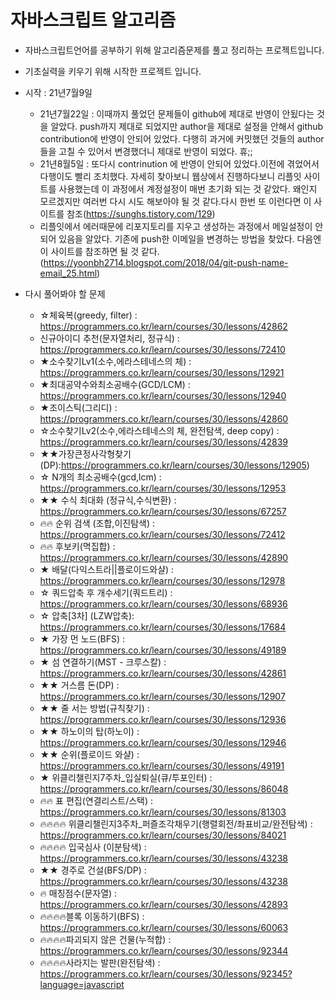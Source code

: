 # 자바스크립트 알고리즘
- 자바스크립트언어를 공부하기 위해 알고리즘문제를 풀고 정리하는 프로젝트입니다.
- 기초실력을 키우기 위해 시작한 프로젝트 입니다.

- 시작 : 21년7월9일
  - 21년7월22일 : 이때까지 풀었던 문제들이 github에 제대로 반영이 안됬다는 것을 알았다. push까지 제대로 되었지만 author을 제대로 설정을 안해서 github contribution에 반영이 안되어 있었다. 다행히 과거에 커밋했던 것들의 author들을 고칠 수 있어서 변경했더니 제대로 반영이 되었다. 휴;;
  - 21년8월5일 : 또다시 contrinution 에 반영이 안되어 있었다.이전에 겪었어서 다행이도 빨리 조치했다. 
  자세히 찾아보니 웹상에서 진행하다보니 리플잇 사이트를 사용했는데 이 과정에서 계정설정이 매번 초기화 되는 것 같았다. 왜인지 모르겠지만 여러번 다시 시도 해보아야 될 것 같다.다시 한번 또 이런다면 이 사이트를 참조(https://sunghs.tistory.com/129)
  - 리플잇에서 에러때문에 리포지토리를 지우고 생성하는 과정에서 메일설정이 안되어 있음을 알았다. 기존에 push한 이메일을 변경하는 방법을 찾았다. 다음엔 이 사이트를 참조하면 될 것 같다.(https://yoonbh2714.blogspot.com/2018/04/git-push-name-email_25.html)

- 다시 풀어봐야 할 문제
  - ☆체육복(greedy, filter) : https://programmers.co.kr/learn/courses/30/lessons/42862
  - 신규아이디 추천(문자열처리, 정규식) : https://programmers.co.kr/learn/courses/30/lessons/72410
  - ★소수찾기Lv1(소수,에라스테네스의 체) : https://programmers.co.kr/learn/courses/30/lessons/12921
  - ★최대공약수와최소공배수(GCD/LCM) : https://programmers.co.kr/learn/courses/30/lessons/12940
  - ★조이스틱(그리디) : https://programmers.co.kr/learn/courses/30/lessons/42860
  - ☆소수찾기Lv2(소수,에라스테네스의 체, 완전탐색, deep copy) : https://programmers.co.kr/learn/courses/30/lessons/42839
  - ★★가장큰정사각형찾기(DP):https://programmers.co.kr/learn/courses/30/lessons/12905)
  - ☆ N개의 최소공배수(gcd,lcm) : https://programmers.co.kr/learn/courses/30/lessons/12953
  - ★★ 수식 최대화 (정규식,수식변환) : https://programmers.co.kr/learn/courses/30/lessons/67257
  - 🔥🔥 순위 검색 (조합,이진탐색) : https://programmers.co.kr/learn/courses/30/lessons/72412
  - 🔥🔥 후보키(멱집합) : https://programmers.co.kr/learn/courses/30/lessons/42890
  - ★ 배달(다익스트라||플로이드와샬) : https://programmers.co.kr/learn/courses/30/lessons/12978
  - ☆ 쿼드압축 후 개수세기(쿼드트리) : https://programmers.co.kr/learn/courses/30/lessons/68936
  - ☆ 압축[3차] (LZW압축): https://programmers.co.kr/learn/courses/30/lessons/17684
  - ★ 가장 먼 노드(BFS) : https://programmers.co.kr/learn/courses/30/lessons/49189
  - ★ 섬 연결하기(MST - 크루스칼) : https://programmers.co.kr/learn/courses/30/lessons/42861
  - ★★ 거스름 돈(DP) : https://programmers.co.kr/learn/courses/30/lessons/12907
  - ★★ 줄 서는 방법(규칙찾기) : https://programmers.co.kr/learn/courses/30/lessons/12936
  - ★★ 하노이의 탑(하노이) : https://programmers.co.kr/learn/courses/30/lessons/12946
  - ★★ 순위(플로이드 와샬) : https://programmers.co.kr/learn/courses/30/lessons/49191
  - ★ 위클리챌린지7주차_입실퇴실(큐/투포인터) : https://programmers.co.kr/learn/courses/30/lessons/86048
  - 🔥🔥 표 편집(연결리스트/스택) : https://programmers.co.kr/learn/courses/30/lessons/81303
  - 🔥🔥🔥🔥 위클리챌린지3주차_퍼즐조각채우기(행렬회전/좌표비교/완전탐색) : https://programmers.co.kr/learn/courses/30/lessons/84021
  - 🔥🔥🔥🔥 입국심사 (이분탐색) : https://programmers.co.kr/learn/courses/30/lessons/43238
  - ★★ 경주로 건설(BFS/DP) : https://programmers.co.kr/learn/courses/30/lessons/43238
  - 🔥 매칭점수(문자열) : https://programmers.co.kr/learn/courses/30/lessons/42893
  - 🔥🔥🔥🔥블록 이동하기(BFS) : https://programmers.co.kr/learn/courses/30/lessons/60063
  - 🔥🔥🔥🔥파괴되지 않은 건물(누적합) : https://programmers.co.kr/learn/courses/30/lessons/92344
  - 🔥🔥🔥🔥사라지는 발판(완전탐색) : https://programmers.co.kr/learn/courses/30/lessons/92345?language=javascript